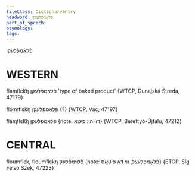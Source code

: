 ```yaml
---
fileClass: DictionaryEntry
headword: פֿלאַמפֿלעקן
part_of_speech: 
etymology: 
tags: 
---
```

פֿלאַמפֿלעקן

WESTERN
========

flamflɛk͡ŋ פֿלאַמפֿלעקן 'type of baked product' {WTCP, Dunajská Streda, 47179}

flóˑmflɛk͡ŋ̩ פֿלאָמפֿלעקן {?} {WTCP, Vác, 47197}

flaɱflɛk͡ŋ פֿלאַמפֿלעקן {note: דוי הי: פּיטאַ} {WTCP, Berettyó-Újfalu, 47212}

CENTRAL
========

floumflɛk, floumflɛkŋ פֿלוימפֿלעק {note: פֿלאַמפּלעצל, ווי דאָ פּיטאַס} {ETCP, Sîg Felső Szek, 47223}